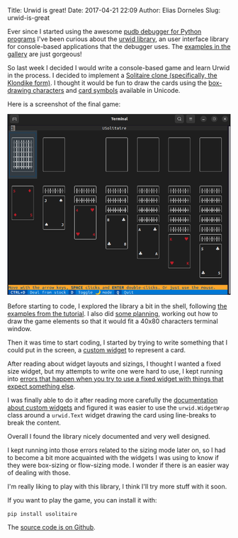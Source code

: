 Title: Urwid is great!
Date: 2017-04-21 22:09
Author: Elias Dorneles
Slug: urwid-is-great

Ever since I started using the awesome [pudb debugger for Python
programs](https://pypi.python.org/pypi/pudb) I've been curious about the [urwid
library](http://urwid.org/), an user interface library for console-based
applications that the debugger uses. The [examples in the
gallery](http://urwid.org/examples/index.html) are just gorgeous!

So last week I decided I would write a console-based game and learn Urwid in the process.
I decided to implement a [Solitaire clone (specifically, the Klondike form)](https://en.wikipedia.org/wiki/Patience_(game)).
I thought it would be fun to draw the cards using the [box-drawing characters](https://en.wikipedia.org/wiki/Box-drawing_character) and [card symbols](https://en.wikipedia.org/wiki/Playing_cards_in_Unicode) available in Unicode.

Here is a screenshot of the final game:

![Screenshot showing usolitaire](https://raw.githubusercontent.com/eliasdorneles/usolitaire/master/screenshot-usolitaire.png)

Before starting to code, I explored the library a bit in the shell, following [the examples from the tutorial](http://urwid.org/tutorial/index.html).
I also did [some planning](https://raw.githubusercontent.com/eliasdorneles/usolitaire/c18b4643bcd20cf53705a16de6072f2d1e766a43/PLAN.txt), working out how to draw the game elements so that it would fit a 40x80 characters terminal window.

Then it was time to start coding, I started by trying to write something that I could put in the screen, a [custom widget](http://urwid.org/manual/widgets.html) to represent a card.

After reading about widget layouts and sizings, I thought I wanted a fixed size widget, but my attempts to write one were hard to use, I kept running into [errors that happen when you try to use a fixed widget with things that expect something else](https://github.com/urwid/urwid/wiki/FAQ#what-does-the-attributeerror-xxx-object-has-no-attribute-rows-error-mean).

I was finally able to do it after reading more carefully the [documentation about custom widgets](http://urwid.org/manual/widgets.html#custom-widgets) and figured it was easier to use the ``urwid.WidgetWrap`` class around a ``urwid.Text`` widget drawing the card using line-breaks to break the content.

Overall I found the library nicely documented and very well designed.

I kept running into those errors related to the sizing mode later on, so I had to become a bit more acquainted with the widgets I was using to know if they were box-sizing or flow-sizing mode. I wonder if there is an easier way of dealing with those.

I'm really liking to play with this library, I think I'll try more stuff with it soon.

If you want to play the game, you can install it with:

    pip install usolitaire

The [source code is on Github](https://github.com/eliasdorneles/usolitaire).
